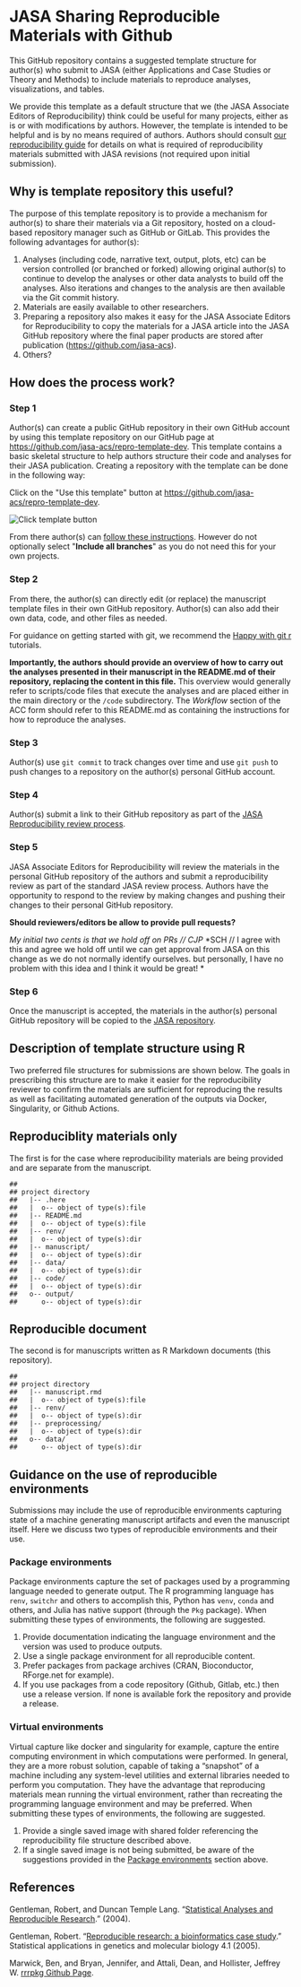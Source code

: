 JASA Sharing Reproducible Materials with Github
================

This GitHub repository contains a suggested template structure for author(s) who
submit to JASA (either Applications and Case Studies or Theory and
Methods) to include materials to reproduce analyses, visualizations, and
tables.

We provide this template as a default structure that we (the JASA Associate Editors of Reproducibility) think could be
useful for many projects, either as is or with modifications by authors.
However, the template is intended to be helpful and is by no means
required of authors. Authors should consult [our reproducibility
guide](https://jasa-acs.github.io/repro-guide) for details on what is
required of reproducibility materials submitted with JASA revisions (not
required upon initial submission).

## Why is template repository this useful?

The purpose of this template repository is to provide a mechanism for
author(s) to share their materials via a Git repository, hosted on a
cloud-based repository manager such as GitHub or GitLab. This provides
the following advantages for author(s):

1.  Analyses (including code, narrative text, output, plots, etc) can be
    version controlled (or branched or forked) allowing original
    author(s) to continue to develop the analyses or other data analysts
    to build off the analyses. Also iterations and changes to the
    analysis are then available via the Git commit history.
2.  Materials are easily available to other researchers.
3.  Preparing a repository also makes it easy for the JASA Associate
    Editors for Reproducibility to copy the materials for a JASA article
    into the JASA GitHub repository where the final paper products are stored
    after publication (https://github.com/jasa-acs).
4.  Others?

## How does the process work?

### Step 1

Author(s) can create a public GitHub repository in their own GitHub account
by using this template repository on our GitHub page at 
https://github.com/jasa-acs/repro-template-dev. This template contains a basic 
skeletal structure to help authors structure their code and analyses for their 
JASA publication. Creating a repository with the template can be done in the following
way: 

Click on the "Use this template" button at https://github.com/jasa-acs/repro-template-dev.

![Click template button](https://docs.github.com/assets/cb-36544/images/help/repository/use-this-template-button.png)

From there author(s) can [follow these instructions](https://docs.github.com/en/repositories/creating-and-managing-repositories/creating-a-repository-from-a-template). However do not optionally select "**Include all branches**" as you do not need this for your own projects. 


### Step 2

From there, the author(s) can directly edit (or replace) the manuscript template files in their own GitHub repository. 
Author(s) can also add their own data, code, and other files as needed. 

For guidance on getting started with git, we recommend the [Happy with git r](https://happygitwithr.com) tutorials.

**Importantly, the authors should provide an overview of how to carry
out the analyses presented in their manuscript in the README.md of their
repository, replacing the content in this file.** This overview would
generally refer to scripts/code files that execute the analyses and are
placed either in the main directory or the `/code` subdirectory. The
*Workflow* section of the ACC form should refer to this README.md as
containing the instructions for how to reproduce the analyses.

### Step 3

Author(s) use `git commit` to track changes over time and use `git push`
to push changes to a repository on the author(s) personal GitHub
account.

### Step 4

Author(s) submit a link to their GitHub repository as part of the [JASA
Reproducibility review
process](https://jasa-acs.github.io/repro-guide/).

### Step 5

JASA Associate Editors for Reproducibility will review the materials in
the personal GitHub repository of the authors and submit a
reproducibility review as part of the standard JASA review process.
Authors have the opportunity to respond to the review by making changes
and pushing their changes to their personal GitHub repository.

**Should reviewers/editors be allow to provide pull requests?**

*My initial two cents is that we hold off on PRs // CJP*
*SCH // I agree with this and agree we hold off until we can get approval from JASA on this change as we do not normally identify ourselves. but personally, I have no problem with this idea and I think it would be great! *

### Step 6

Once the manuscript is accepted, the materials in the author(s) personal
GitHub repository will be copied to the [JASA
repository](https://github.com/jasa-acs).

## Description of template structure using R

Two preferred file structures for submissions are shown below. The goals
in prescribing this structure are to make it easier for the
reproducibility reviewer to confirm the materials are sufficient for
reproducing the results as well as facilitating automated generation of
the outputs via Docker, Singularity, or Github Actions.

## Reproduciblity materials only

The first is for the case where reproducibility materials are being
provided and are separate from the manuscript.

    ## 
    ## project directory
    ##   |-- .here
    ##   |  o-- object of type(s):file
    ##   |-- README.md
    ##   |  o-- object of type(s):file
    ##   |-- renv/
    ##   |  o-- object of type(s):dir
    ##   |-- manuscript/
    ##   |  o-- object of type(s):dir
    ##   |-- data/
    ##   |  o-- object of type(s):dir
    ##   |-- code/
    ##   |  o-- object of type(s):dir
    ##   o-- output/
    ##      o-- object of type(s):dir

## Reproducible document

The second is for manuscripts written as R Markdown documents (this
repository).

    ## 
    ## project directory
    ##   |-- manuscript.rmd
    ##   |  o-- object of type(s):file
    ##   |-- renv/
    ##   |  o-- object of type(s):dir
    ##   |-- preprocessing/
    ##   |  o-- object of type(s):dir
    ##   o-- data/
    ##      o-- object of type(s):dir

## Guidance on the use of reproducible environments

Submissions may include the use of reproducible environments capturing
state of a machine generating manuscript artifacts and even the
manuscript itself. Here we discuss two types of reproducible
environments and their use.

### Package environments

Package environments capture the set of packages used by a programming
language needed to generate output. The R programming language has
`renv`, `switchr` and others to accomplish this, Python has `venv`,
`conda` and others, and Julia has native support (through the `Pkg`
package). When submitting these types of environments, the following are
suggested.

1.  Provide documentation indicating the language environment and the
    version was used to produce outputs.
2.  Use a single package environment for all reproducible content.
3.  Prefer packages from package archives (CRAN, Bioconductor,
    RForge.net for example).
4.  If you use packages from a code repository (Github, Gitlab, etc.)
    then use a release version. If none is available fork the repository
    and provide a release.

### Virtual environments

Virtual capture like docker and singularity for example, capture the
entire computing environment in which computations were performed. In
general, they are a more robust solution, capable of taking a “snapshot”
of a machine including any system-level utilities and external libraries
needed to perform you computation. They have the advantage that
reproducing materials mean running the virtual environment, rather than
recreating the programming language environment and may be preferred.
When submitting these types of environments, the following are
suggested.

1.  Provide a single saved image with shared folder referencing the
    reproducibility file structure described above.
2.  If a single saved image is not being submitted, be aware of the
    suggestions provided in the [Package
    environments](#package-environments) section above.

## References

Gentleman, Robert, and Duncan Temple Lang. “[Statistical Analyses and
Reproducible
Research](http://biostats.bepress.com/cgi/viewcontent.cgi?article=1001&context=bioconductor).”
(2004).

Gentleman, Robert. “[Reproducible research: a bioinformatics case
study](https://www.degruyter.com/document/doi/10.2202/1544-6115.1034/html).”
Statistical applications in genetics and molecular biology 4.1 (2005).

Marwick, Ben, and Bryan, Jennifer, and Attali, Dean, and Hollister,
Jeffrey W. [rrrpkg Github Page](https://github.com/ropensci/rrrpkg).
